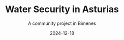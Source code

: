 ---
title: Water Security in Asturias
subtitle: A community project in Bimenes
layout: default
modal-id: 1
date: 2024-12-18
img: escape.png
thumbnail: escape-thumbnail.png
alt: image-alt
project-date: January 2025
client: Local water authority
category: Quantitative and qualitative hydrological catchment evaluation
description: In our municipality water is managed by a group of neighbours. However, nobody is aware of the quality and quantatiy available in our catchment. Together with the University of Oviedo we are researching our catchment to secure the quality and availability of our catchment now and in the future.

---